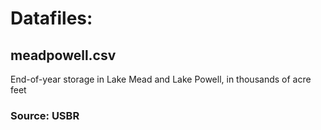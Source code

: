 # Datafiles:

## meadpowell.csv
  End-of-year storage in Lake Mead and Lake Powell, in thousands of acre feet
  ### Source: USBR

